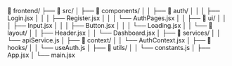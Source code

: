 📁 frontend/
├── 📁 src/
│   ├── 📁 components/
│   │   ├── 📁 auth/
│   │   │   ├── Login.jsx
│   │   │   ├── Register.jsx
│   │   │   └── AuthPages.jsx
│   │   ├── 📁 ui/
│   │   │   ├── Input.jsx
│   │   │   ├── Button.jsx
│   │   │   └── Loading.jsx
│   │   └── 📁 layout/
│   │       ├── Header.jsx
│   │       └── Dashboard.jsx
│   ├── 📁 services/
│   │   └── apiService.js
│   ├── 📁 context/
│   │   └── AuthContext.jsx
│   ├── 📁 hooks/
│   │   └── useAuth.js
│   ├── 📁 utils/
│   │   └── constants.js
│   ├── App.jsx
│   └── main.jsx